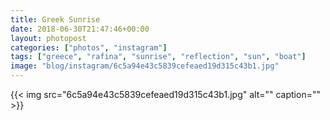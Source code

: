 ```yaml
---
title: Greek Sunrise
date: 2018-06-30T21:47:46+00:00
layout: photopost
categories: ["photos", "instagram"]
tags: ["greece", "rafina", "sunrise", "reflection", "sun", "boat"]
image: "blog/instagram/6c5a94e43c5839cefeaed19d315c43b1.jpg"
---
```


{{< img src="6c5a94e43c5839cefeaed19d315c43b1.jpg" alt="" caption="" >}}



